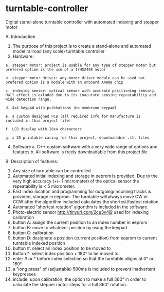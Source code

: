 # turntable-controller
Digital stand-alone turntable controller with automated indexing and stepper motor

A. Introduction
  1. The purpose of this project is to create a stand-alone and automated model railroad (any scale) turntable controller
  2. Hardware: 

    a. stepper motor: project is usable for any type of stepper motor but prefered option is the use of a 17HS2408 motor

    b. stepper motor driver: any motor driver module can be used but prefered option is a module with an onboard A4988 chip
    
    c. indexing sensor: optical sensor with accurate positioning sensing. Hall effect is exluded due to its inacurate sensing repeatability and wide detection range.
    
    d. 4x4 keypad with pushbuttons (no membrane keypad)
    
    e. a custom designed PCB (all required info for manufacture is included in this project file)
    
    f. LCD display with 20x4 characters
    
    g. a 3D printable casing for this project, downloadable .stl files
    
  4. Software
    a. C++ custom software with a very wide range of options and features
    b. All software is freely downloadable from this project file

B. Description of features:
  1. Any size of turntable can be controlled
  2. Automated initial indexing and storage in eeprom is provided. Due to the very high accuracy (+/- 1 micrometer) of the optical sensor the repeatability is < 5 micrometer.
  3. Fast index location and programming for outgoing/incoming tracks is provided, storage in eeprom. The turntable will always move CW or CCW after the algorithm included calculates the shortest/fastest rotation
  4. Automated "shortest rotation" algorithm is included in the software
  5. Photo-electric sensor http://tinyurl.com/2ce3v4j9 used for indexing calibration
  6. button A: assign the current position to an index number in eeprom
  7. button B: move to whatever position by using the keypad
  8. button C: calibration
  9. button D: designate a position (current position) from eeprom to current turntable indexed position
  10. button #: select an index position to be moved to
  11. Button *: select index position + 180° to be moved to.
  12. enter # or * before index selection so that the turntable alligns at 0° or 180°
  13. a "long press" of (adjustable) 500ms is included to prevent inadvertent keypresses
  14. include, upon calibration, the option to make a full 360° in order to calculate the stepper motor steps for a full 360° rotation.
